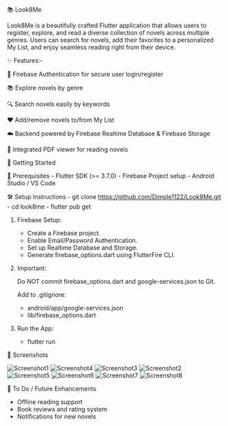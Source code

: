 📚 Look8Me

Look8Me is a beautifully crafted Flutter application that allows users to register, explore, and read a diverse collection of novels across multiple genres. Users can search for novels, add their favorites to a personalized My List, and enjoy seamless reading right from their device.
  

  
✨ Features:-

🔐 Firebase Authentication for secure user login/register

📚 Explore novels by genre

🔍 Search novels easily by keywords

❤️ Add/remove novels to/from My List

☁️ Backend powered by Firebase Realtime Database & Firebase Storage

📄 Integrated PDF viewer for reading novels  
  
  
🚀 Getting Started

   🔧 Prerequisites
      - Flutter SDK (>= 3.7.0)
      - Firebase Project setup
      - Android Studio / VS Code

   🛠️ Setup Instructions
      - git clone https://github.com/Dimple1122/Look8Me.git
      - cd look8me
      - flutter pub get 

   1. Firebase Setup:
      - Create a Firebase project. 
      - Enable Email/Password Authentication. 
      - Set up Realtime Database and Storage. 
      - Generate firebase_options.dart using FlutterFire CLI. 

   2. Important:
   
      Do NOT commit firebase_options.dart and google-services.json to Git.
   
      Add to .gitignore:
      - android/app/google-services.json
      - lib/firebase_options.dart

   3. Run the App:
      - flutter run  
  
  
📸 Screenshots

![Screenshot1](https://github.com/user-attachments/assets/660449eb-492e-4ebb-a20b-4a0aa100291b)
![Screenshot4](https://github.com/user-attachments/assets/874a218b-c728-4238-90f8-618ecb51a588)
![Screenshot3](https://github.com/user-attachments/assets/5036169a-799f-4a6f-9184-0910b6bb21d6)
![Screenshot2](https://github.com/user-attachments/assets/011a784f-848e-4483-b37c-2caedbd20689)
![Screenshot5](https://github.com/user-attachments/assets/2e624616-52c4-463f-b500-ca4cff662061)
![Screenshot6](https://github.com/user-attachments/assets/235d9595-aab1-49b7-90f4-3b8670b7c0e8)
![Screenshot7](https://github.com/user-attachments/assets/91669967-0619-4545-9051-03a8e9287991)
![Screenshot8](https://github.com/user-attachments/assets/f16082c3-f693-4ada-8b37-bc7d88e9582c)
  
  
🚧 To Do / Future Enhancements
   - Offline reading support
   - Book reviews and rating system
   - Notifications for new novels
